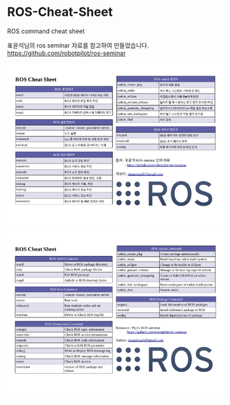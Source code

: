# ROS-Cheat-Sheet
ROS command cheat sheet

표윤석님의 ros seminar 자료를 참고하여 만들었습니다.
https://github.com/robotpilot/ros-seminar

![ROS_Cheat_Sheet](/ROS_Cheat_Sheet.png)
![ENG_ROS_Cheat_Sheet](/[ENG]ROS_Cheat_Sheet.png)
